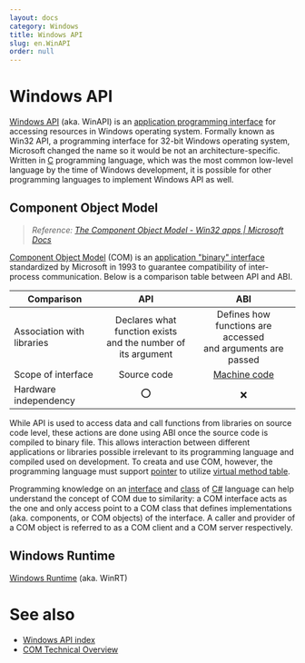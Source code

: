 ```yaml
---
layout: docs
category: Windows
title: Windows API
slug: en.WinAPI
order: null
---
```

# Windows API
[Windows API](https://en.wikipedia.org/wiki/Windows_API) (aka. WinAPI) is an [application programming interface](https://en.wikipedia.org/wiki/API) for accessing resources in Windows operating system. Formally known as Win32 API, a programming interface for 32-bit Windows operating system, Microsoft changed the name so it would be not an architecture-specific. Written in [C](en.C) programming language, which was the most common low-level language by the time of Windows development, it is possible for other programming languages to implement Windows API as well.

## Component Object Model
> *Reference: [The Component Object Model - Win32 apps &#124; Microsoft Docs](https://docs.microsoft.com/en-us/windows/win32/com/the-component-object-model)*

[Component Object Model](https://en.wikipedia.org/wiki/Component_Object_Model) (COM) is an [application "binary" interface](https://en.wikipedia.org/wiki/Application_binary_interface) standardized by Microsoft in 1993 to guarantee compatibility of inter-process communication. Below is a comparison table between API and ABI.

| Comparison                 | API                                                              | ABI                                                             |
|----------------------------|:----------------------------------------------------------------:|:---------------------------------------------------------------:|
| Association with libraries | Declares what function exists<br/>and the number of its argument | Defines how functions are accessed<br/>and arguments are passed |
| Scope of interface         | Source code                                                      | [Machine code](https://en.wikipedia.org/wiki/Machine_code)      |
| Hardware independency      | ⭕                                                               | ❌                                                               |

While API is used to access data and call functions from libraries on source code level, these actions are done using ABI once the source code is compiled to binary file. This allows interaction between different applications or libraries possible irrelevant to its programming language and compiled used on development. To creata and use COM, however, the programming language must support [pointer](en.C#c-pointer) to utilize [virtual method table](https://en.wikipedia.org/wiki/Virtual_method_table).

Programming knowledge on an [interface](en.Csharp#interface) and [class](en.Csharp#c-class) of [C#](en.Csharp) language can help understand the concept of COM due to similarity: a COM interface acts as the one and only access point to a COM class that defines implementations (aka. components, or COM objects) of the interface. A caller and provider of a COM object is referred to as a COM client and a COM server respectively.

## Windows Runtime
[Windows Runtime](https://en.wikipedia.org/wiki/Windows_Runtime) (aka. WinRT)

# See also
* [Windows API index](https://docs.microsoft.com/en-us/windows/win32/apiindex/windows-api-list)
* [COM Technical Overview](https://docs.microsoft.com/en-us/windows/win32/com/com-technical-overview)
